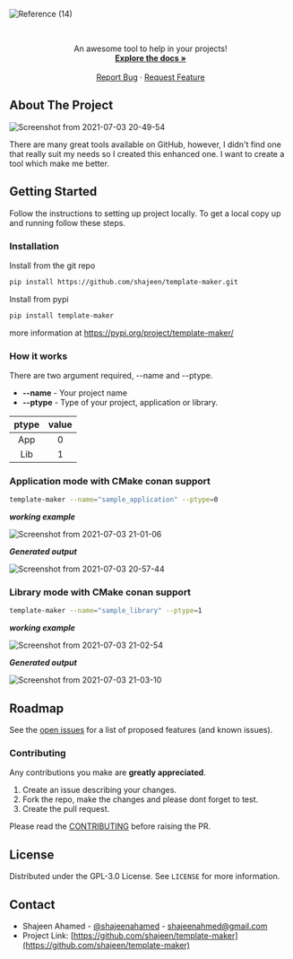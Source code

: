 ![Reference (14)](https://user-images.githubusercontent.com/2623563/144739261-ac2dd054-abbd-4c28-92fb-6efe3fcf87a7.png)
<!-- PROJECT LOGO -->
<br />
  <p align="center">
    An awesome tool to help in your projects!
    <br />
    <a href="https://github.com/shajeen/template-maker/wiki"><strong>Explore the docs »</strong></a>
    <br />
    <br />
    <a href="https://github.com/shajeen/template-maker/issues/new?assignees=shajeen&labels=bug&template=bug_report.md&title=">Report Bug</a>
    ·
    <a href="https://github.com/shajeen/template-maker/issues/new?assignees=shajeen&labels=enhancement&template=feature_request.md&title=">Request Feature</a>
  </p>

## About The Project
![Screenshot from 2021-07-03 20-49-54](https://user-images.githubusercontent.com/2623563/124358944-4515b400-dc40-11eb-8d08-6b792cd2a000.png)

There are many great tools available on GitHub, however, I didn't find one that really suit my needs so I created this enhanced one. I want to create a tool which make me better.

## Getting Started

Follow the instructions to setting up project locally.
To get a local copy up and running follow these steps.

### Installation

 Install from the git repo
   ```sh
   pip install https://github.com/shajeen/template-maker.git
   ```
 
 Install from pypi 
   ```sh
   pip install template-maker
   ```
   more information at https://pypi.org/project/template-maker/
  
### How it works

There are two argument required, --name and --ptype. 

 - **--name** - Your project name
 - **--ptype** - Type of your project, application or library.

| ptype | value |
| :--:  | :--:  |
| App   |   0   |
| Lib   |   1   |

### **Application mode with CMake conan support**
```sh
template-maker --name="sample_application" --ptype=0
```
***working example***

![Screenshot from 2021-07-03 21-01-06](https://user-images.githubusercontent.com/2623563/124359267-d3d70080-dc41-11eb-89d3-172573c40dbb.png)

***Generated output***

![Screenshot from 2021-07-03 20-57-44](https://user-images.githubusercontent.com/2623563/124359157-62974d80-dc41-11eb-882f-0f203fc3c62b.png)

### **Library mode with CMake conan support**
```sh
template-maker --name="sample_library" --ptype=1
```
***working example***

![Screenshot from 2021-07-03 21-02-54](https://user-images.githubusercontent.com/2623563/124359332-1dbfe680-dc42-11eb-94ab-b41ce0ce7eec.png)

***Generated output***

![Screenshot from 2021-07-03 21-03-10](https://user-images.githubusercontent.com/2623563/124359344-2adcd580-dc42-11eb-919b-a92b1a1d8d27.png)

## Roadmap

See the [open issues](https://github.com/shajeen/spreadsheet-to-cpplib/issues) for a list of proposed features (and known issues).

### Contributing

Any contributions you make are **greatly appreciated**.

1. Create an issue describing your changes.
2. Fork the repo, make the changes and please dont forget to test.
3. Create the pull request. 

Please read the [CONTRIBUTING](https://github.com/shajeen/template-maker/blob/main/CONTRIBUTING.md) before raising the PR.

## License

Distributed under the GPL-3.0 License. See `LICENSE` for more information.

## Contact

 - Shajeen Ahamed - [@shajeenahamed](https://twitter.com/shajeenahamed) - shajeenahmed@gmail.com
 - Project Link: [https://github.com/shajeen/template-maker](https://github.com/shajeen/template-maker)

